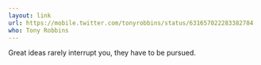 ```yaml
---
layout: link
url: https://mobile.twitter.com/tonyrobbins/status/631657022283382784
who: Tony Robbins
---
```

Great ideas rarely interrupt you, they have to be pursued.
